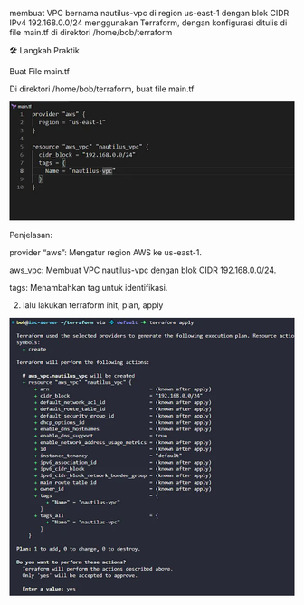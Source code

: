 membuat VPC bernama nautilus-vpc di region us-east-1 dengan blok CIDR IPv4 192.168.0.0/24 menggunakan Terraform, dengan konfigurasi ditulis di file main.tf di direktori /home/bob/terraform

🛠 Langkah Praktik

Buat File main.tf

Di direktori /home/bob/terraform, buat file main.tf

![alt text](image-8.png)

Penjelasan:

provider “aws”: Mengatur region AWS ke us-east-1.

aws_vpc: Membuat VPC nautilus-vpc dengan blok CIDR 192.168.0.0/24.

tags: Menambahkan tag untuk identifikasi.

2. lalu lakukan terraform init, plan, apply

![alt text](image-9.png)

